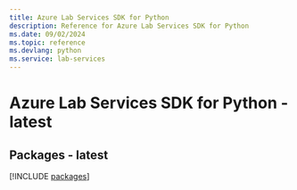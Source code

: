```yaml
---
title: Azure Lab Services SDK for Python
description: Reference for Azure Lab Services SDK for Python
ms.date: 09/02/2024
ms.topic: reference
ms.devlang: python
ms.service: lab-services
---
```

# Azure Lab Services SDK for Python - latest
## Packages - latest
[!INCLUDE [packages](lab-services-index.md)]